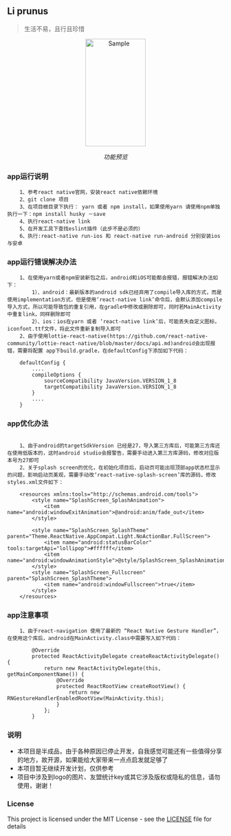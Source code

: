 ## Li prunus

> 生活不易，且行且珍惜

<p align="center">
    <img src="https://github.com/weifengzz/prunus/blob/master/images/ss.gif?raw=true" alt="Sample"  width="140" height="250">
    <p align="center">
        <em>功能预览</em>
    </p>
</p>

### app运行说明

```
    1、参考react native官网，安装react native依赖环境
    2、git clone 项目
    3、在项目根目录下执行： yarn 或者 npm install，如果使用yarn 请使用npm单独执行一下：npm install husky －save
    4、执行react-native link
    5、在开发工具下查找eslint插件（此步不是必须的）
    6、执行:react-native run-ios 和 react-native run-android 分别安装ios与安卓
```

### app运行错误解决办法

```
    1、在使用yarn或者npm安装新包之后，android和iOS可能都会报错，报错解决办法如下：
        1）、android：最新版本的android sdk已经弃用了compile导入库的方式，而是使用implementation方式，但是使用‘react-native link’命令后，会默认添加compile导入方式，所以可能导致包的重复引用，在gradle中修改或删除即可，同时若MainActivity中重复link，同样删除即可
        2）、ios：ios在yarn 或者 ‘react-native link’后，可能丢失自定义图标，iconfont.ttf文件，将此文件重新复制导入即可
    2、由于使用lottie-react-native(https://github.com/react-native-community/lottie-react-native/blob/master/docs/api.md)android会出现报错，需要将配置 app下build.gradle，在defaultConfig下添加如下代码：

    defaultConfig {
        ....
        compileOptions {
            sourceCompatibility JavaVersion.VERSION_1_8
            targetCompatibility JavaVersion.VERSION_1_8
        }
        ....
    }

```

### app优化办法

```

    1、由于android的targetSdkVersion 已经是27，导入第三方库后，可能第三方库还在使用低版本的，这时android studio会报警告，需要手动进入第三方库源码，修改对应版本号为27即可
    2、关于splash screen的优化，在初始化项目后，启动页可能出现顶部app状态栏显示的问题，影响启动页美观，需要手动改‘react-native-splash-screen’库的源码，修改styles.xml文件如下：
    
    <resources xmlns:tools="http://schemas.android.com/tools">
        <style name="SplashScreen_SplashAnimation">
            <item name="android:windowExitAnimation">@android:anim/fade_out</item>
        </style>

        <style name="SplashScreen_SplashTheme" parent="Theme.ReactNative.AppCompat.Light.NoActionBar.FullScreen">
            <item name="android:statusBarColor" tools:targetApi="lollipop">#ffffff</item>
            <item name="android:windowAnimationStyle">@style/SplashScreen_SplashAnimation</item>
        </style>
        <style name="SplashScreen_Fullscreen" parent="SplashScreen_SplashTheme">
            <item name="android:windowFullscreen">true</item>
        </style>
    </resources>

```

### app注意事项

```
    1、由于react-navigation 使用了最新的 “React Native Gesture Handler”，在使用这个库后，android在MainActivity.class中需要写入如下代码：
    
        @Override
        protected ReactActivityDelegate createReactActivityDelegate() {
            return new ReactActivityDelegate(this, getMainComponentName()) {
                @Override
                protected ReactRootView createRootView() {
                    return new RNGestureHandlerEnabledRootView(MainActivity.this);
                }
            };
        }

```

### 说明

* 本项目是半成品，由于各种原因已停止开发，自我感觉可能还有一些值得分享的地方，故开源，如果能给大家带来一点点启发就足够了
* 本项目暂无继续开发计划，仅供参考
* 项目中涉及到logo的图片、友盟统计key或其它涉及版权或隐私的信息，请勿使用，谢谢！

### License
This project is licensed under the MIT License - see the [LICENSE](LICENSE) file for details